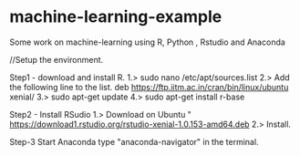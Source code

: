# machine-learning-example
Some work on machine-learning using R, Python , Rstudio and Anaconda

//Setup the environment.

Step1 - download and install R. 
1.> sudo nano /etc/apt/sources.list
2.> Add the following line to the list. 
	deb https://ftp.iitm.ac.in/cran/bin/linux/ubuntu xenial/
3.> sudo apt-get update
4.> sudo apt-get install r-base

Step2 - Install RSudio
1.> Download on Ubuntu " https://download1.rstudio.org/rstudio-xenial-1.0.153-amd64.deb
2.> Install.

Step-3 Start Anaconda
type "anaconda-navigator" in the terminal.

